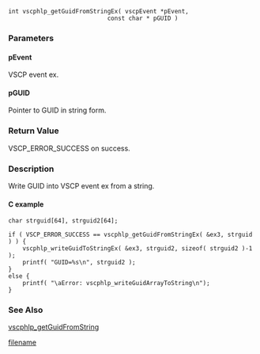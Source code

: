

```clike
int vscphlp_getGuidFromStringEx( vscpEvent *pEvent, 
                            const char * pGUID )
```

### Parameters

#### pEvent
VSCP event ex.

#### pGUID
Pointer to GUID in string form.


### Return Value
VSCP_ERROR_SUCCESS on success.

### Description
Write GUID into VSCP event ex from a string. 

#### C example

```clike
char strguid[64], strguid2[64];
 
if ( VSCP_ERROR_SUCCESS == vscphlp_getGuidFromStringEx( &ex3, strguid ) ) {        
    vscphlp_writeGuidToStringEx( &ex3, strguid2, sizeof( strguid2 )-1 );
    printf( "GUID=%s\n", strguid2 );
}
else {
    printf( "\aError: vscphlp_writeGuidArrayToString\n");
}
```

### See Also
[vscphlp_getGuidFromString](vscphlp_getguidfromstring.md)



[filename](./bottom_copyright.md ':include')